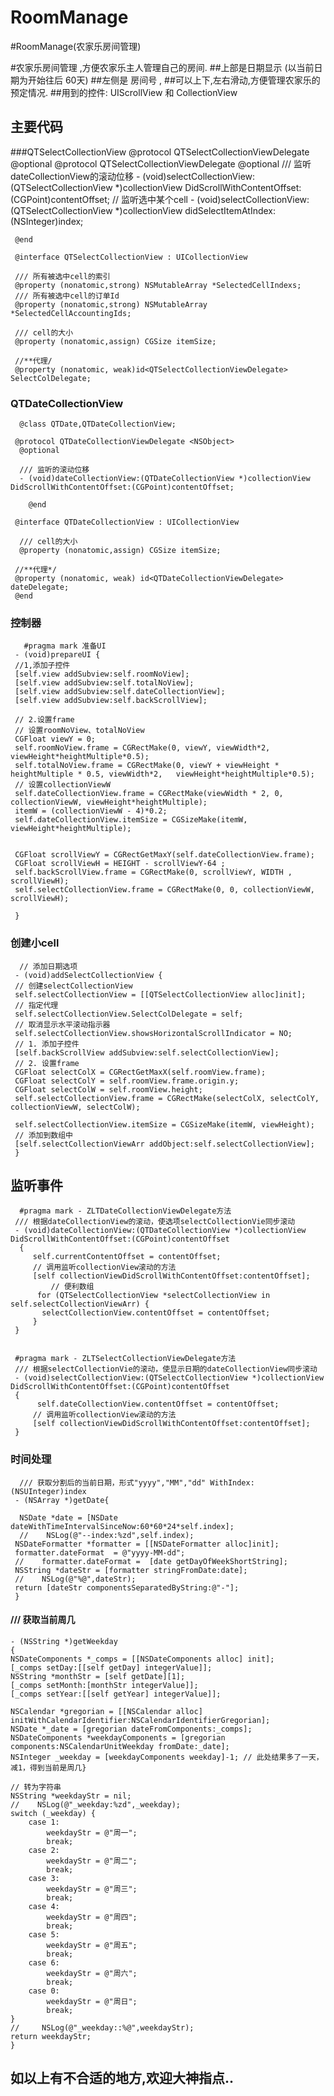 # RoomManage
#RoomManage(农家乐房间管理)

#农家乐房间管理 ,方便农家乐主人管理自己的房间.
##上部是日期显示 (以当前日期为开始往后 60天)
##左侧是 房间号 ,
##可以上下,左右滑动,方便管理农家乐的预定情况.
##用到的控件: UIScrollView 和 CollectionView
## 主要代码
###QTSelectCollectionView
     @protocol QTSelectCollectionViewDelegate <NSObject>
     @optional
     @protocol QTSelectCollectionViewDelegate <NSObject>
     @optional
     /// 监听dateCollectionView的滚动位移
     - (void)selectCollectionView:(QTSelectCollectionView *)collectionView DidScrollWithContentOffset:(CGPoint)contentOffset;
     // 监听选中某个cell
     - (void)selectCollectionView:(QTSelectCollectionView *)collectionView didSelectItemAtIndex:(NSInteger)index;

     @end

     @interface QTSelectCollectionView : UICollectionView

     /// 所有被选中cell的索引
     @property (nonatomic,strong) NSMutableArray *SelectedCellIndexs;
     /// 所有被选中cell的订单Id
     @property (nonatomic,strong) NSMutableArray *SelectedCellAccountingIds;

     /// cell的大小
     @property (nonatomic,assign) CGSize itemSize;

     //**代理/
     @property (nonatomic, weak)id<QTSelectCollectionViewDelegate> SelectColDelegate;
     
###  QTDateCollectionView
      @class QTDate,QTDateCollectionView;

     @protocol QTDateCollectionViewDelegate <NSObject>
      @optional

      /// 监听的滚动位移
      - (void)dateCollectionView:(QTDateCollectionView *)collectionView DidScrollWithContentOffset:(CGPoint)contentOffset;

        @end

     @interface QTDateCollectionView : UICollectionView

      /// cell的大小
      @property (nonatomic,assign) CGSize itemSize;

     //**代理*/
     @property (nonatomic, weak) id<QTDateCollectionViewDelegate> dateDelegate;
     @end
      
###  控制器 
 
       #pragma mark 准备UI
     - (void)prepareUI {
     //1,添加子控件
     [self.view addSubview:self.roomNoView];
     [self.view addSubview:self.totalNoView];
     [self.view addSubview:self.dateCollectionView];
     [self.view addSubview:self.backScrollView];
    
     // 2.设置frame
     // 设置roomNoView、totalNoView
     CGFloat viewY = 0;
     self.roomNoView.frame = CGRectMake(0, viewY, viewWidth*2, viewHeight*heightMultiple*0.5);
     self.totalNoView.frame = CGRectMake(0, viewY + viewHeight * heightMultiple * 0.5, viewWidth*2,   viewHeight*heightMultiple*0.5);
     // 设置collectionViewW
     self.dateCollectionView.frame = CGRectMake(viewWidth * 2, 0, collectionViewW, viewHeight*heightMultiple);
     itemW = (collectionViewW - 4)*0.2;
     self.dateCollectionView.itemSize = CGSizeMake(itemW, viewHeight*heightMultiple);
    
    
     CGFloat scrollViewY = CGRectGetMaxY(self.dateCollectionView.frame);
     CGFloat scrollViewH = HEIGHT - scrollViewY-64 ;
     self.backScrollView.frame = CGRectMake(0, scrollViewY, WIDTH , scrollViewH);
     self.selectCollectionView.frame = CGRectMake(0, 0, collectionViewW, scrollViewH);

     }
### 创建小cell
      // 添加日期选项
     - (void)addSelectCollectionView {
     // 创建selectCollectionView
     self.selectCollectionView = [[QTSelectCollectionView alloc]init];
     // 指定代理
     self.selectCollectionView.SelectColDelegate = self;
     // 取消显示水平滚动指示器
     self.selectCollectionView.showsHorizontalScrollIndicator = NO;
     // 1. 添加子控件
     [self.backScrollView addSubview:self.selectCollectionView];
     // 2. 设置frame
     CGFloat selectColX = CGRectGetMaxX(self.roomView.frame);
     CGFloat selectColY = self.roomView.frame.origin.y;
     CGFloat selectColW = self.roomView.height;
     self.selectCollectionView.frame = CGRectMake(selectColX, selectColY, collectionViewW, selectColW);
   
     self.selectCollectionView.itemSize = CGSizeMake(itemW, viewHeight);
     // 添加到数组中
     [self.selectCollectionViewArr addObject:self.selectCollectionView];
     }

## 监听事件 
      #pragma mark - ZLTDateCollectionViewDelegate方法
     /// 根据dateCollectionView的滚动，使选项selectCollectionVie同步滚动
     - (void)dateCollectionView:(QTDateCollectionView *)collectionView DidScrollWithContentOffset:(CGPoint)contentOffset
      {
         self.currentContentOffset = contentOffset;
         // 调用监听collectionView滚动的方法
         [self collectionViewDidScrollWithContentOffset:contentOffset];
             // 便利数组
          for (QTSelectCollectionView *selectCollectionView in self.selectCollectionViewArr) {
           selectCollectionView.contentOffset = contentOffset;
         }
     }
     

     #pragma mark - ZLTSelectCollectionViewDelegate方法
     /// 根据selectCollectionVie的滚动，使显示日期的dateCollectionView同步滚动
     - (void)selectCollectionView:(QTSelectCollectionView *)collectionView DidScrollWithContentOffset:(CGPoint)contentOffset
     {
          self.dateCollectionView.contentOffset = contentOffset;
         // 调用监听collectionView滚动的方法
         [self collectionViewDidScrollWithContentOffset:contentOffset];
     }
 ### 时间处理
      /// 获取分割后的当前日期，形式"yyyy","MM","dd" WithIndex:(NSUInteger)index
     - (NSArray *)getDate{
    
      NSDate *date = [NSDate dateWithTimeIntervalSinceNow:60*60*24*self.index];
      //    NSLog(@"--index:%zd",self.index);
     NSDateFormatter *formatter = [[NSDateFormatter alloc]init];
     formatter.dateFormat  = @"yyyy-MM-dd";
     //    formatter.dateFormat =  [date getDayOfWeekShortString];
     NSString *dateStr = [formatter stringFromDate:date];
     //    NSLog(@"%@",dateStr);
     return [dateStr componentsSeparatedByString:@"-"];
     }
####  /// 获取当前周几
    - (NSString *)getWeekday
    {
    NSDateComponents *_comps = [[NSDateComponents alloc] init];
    [_comps setDay:[[self getDay] integerValue]];
    NSString *monthStr = [self getDate][1];
    [_comps setMonth:[monthStr integerValue]];
    [_comps setYear:[[self getYear] integerValue]];

    NSCalendar *gregorian = [[NSCalendar alloc] initWithCalendarIdentifier:NSCalendarIdentifierGregorian];
    NSDate *_date = [gregorian dateFromComponents:_comps];
    NSDateComponents *weekdayComponents = [gregorian components:NSCalendarUnitWeekday fromDate:_date];
    NSInteger _weekday = [weekdayComponents weekday]-1; // 此处结果多了一天，减1，得到当前是周几}
    
    // 转为字符串
    NSString *weekdayStr = nil;
    //    NSLog(@"_weekday:%zd",_weekday);
    switch (_weekday) {
        case 1:
            weekdayStr = @"周一";
            break;
        case 2:
            weekdayStr = @"周二";
            break;
        case 3:
            weekdayStr = @"周三";
            break;
        case 4:
            weekdayStr = @"周四";
            break;
        case 5:
            weekdayStr = @"周五";
            break;
        case 6:
            weekdayStr = @"周六";
            break;
        case 0:
            weekdayStr = @"周日";
            break;
    }
    //     NSLog(@"_weekday::%@",weekdayStr);
    return weekdayStr;
    }
##  如以上有不合适的地方,欢迎大神指点..
